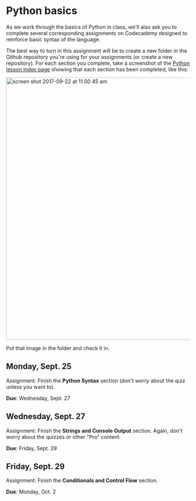 Python basics
==============

As we work through the basics of Python in class, we'll also ask you to complete several corresponding assignments on Codecademy designed to reinforce basic syntax of the language.

The best way to turn in this assignment will be to create a new folder in the Github repository you're using for your assignments (or create a new repository). For each section you complete, take a screenshot of the [Python lesson index page](https://www.codecademy.com/learn/learn-python) showing that each section has been completed, like this:

<img width="718" alt="screen shot 2017-09-22 at 11 00 45 am" src="https://user-images.githubusercontent.com/947791/30750766-57248d34-9f85-11e7-95d2-d5f232f367e5.png">

Put that image in the folder and check it in.

Monday, Sept. 25
---------------

Assignment: Finish the **Python Syntax** section (don't worry about the quiz unless you want to).

**Due**: Wednesday, Sept. 27

Wednesday, Sept. 27
---------------

Assignment: Finish the **Strings and Console Output** section. Again, don't worry about the quizzes or other "Pro" content.

**Due**: Friday, Sept. 29

Friday, Sept. 29
---------------

Assignment: Finish the **Conditionals and Control Flow** section.

**Due**: Monday, Oct. 2